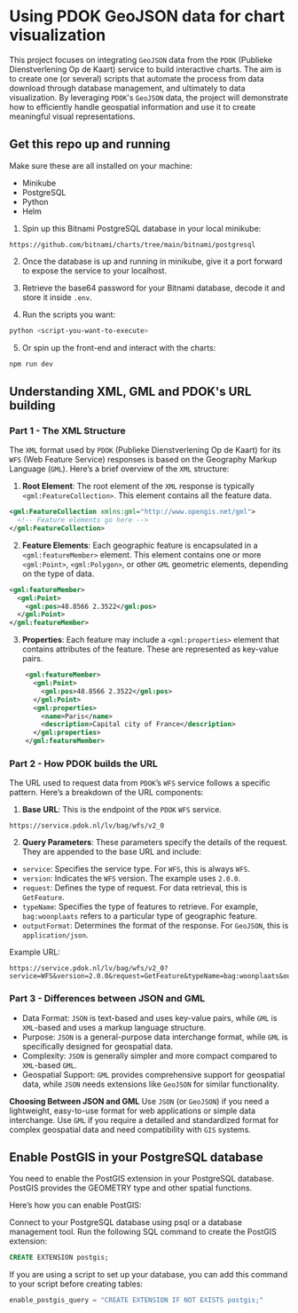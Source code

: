 # Using PDOK GeoJSON data for chart visualization

This project focuses on integrating `GeoJSON` data from the `PDOK` (Publieke Dienstverlening Op de Kaart) service to build interactive charts. The aim is to create one (or several) scripts that automate the process from data download through database management, and ultimately to data visualization. By leveraging `PDOK`'s `GeoJSON` data, the project will demonstrate how to efficiently handle geospatial information and use it to create meaningful visual representations.

## Get this repo up and running

Make sure these are all installed on your machine: 
- Minikube
- PostgreSQL
- Python
- Helm

1. Spin up this Bitnami PostgreSQL database in your local minikube:
```
https://github.com/bitnami/charts/tree/main/bitnami/postgresql
```

2. Once the database is up and running in minikube, give it a port forward to expose the service to your localhost.

3. Retrieve the base64 password for your Bitnami database, decode it and store it inside `.env`.

4. Run the scripts you want:
```zsh
python <script-you-want-to-execute>
```

5. Or spin up the front-end and interact with the charts:
```zsh
npm run dev
```

## Understanding XML, GML and PDOK's URL building

### Part 1 - The XML Structure
The `XML` format used by `PDOK` (Publieke Dienstverlening Op de Kaart) for its `WFS` (Web Feature Service) responses is based on the Geography Markup Language (`GML`). Here’s a brief overview of the `XML` structure:

1. **Root Element**: The root element of the `XML` response is typically `<gml:FeatureCollection>`. This element contains all the feature data.

```xml
<gml:FeatureCollection xmlns:gml="http://www.opengis.net/gml">
  <!-- Feature elements go here -->
</gml:FeatureCollection>
```

2. **Feature Elements**: Each geographic feature is encapsulated in a `<gml:featureMember>` element. This element contains one or more `<gml:Point>`, `<gml:Polygon>`, or other `GML` geometric elements, depending on the type of data.

```xml
<gml:featureMember>
  <gml:Point>
    <gml:pos>48.8566 2.3522</gml:pos>
  </gml:Point>
</gml:featureMember>
```

3. **Properties**: Each feature may include a `<gml:properties>` element that contains attributes of the feature. These are represented as key-value pairs.

```xml
    <gml:featureMember>
      <gml:Point>
        <gml:pos>48.8566 2.3522</gml:pos>
      </gml:Point>
      <gml:properties>
        <name>Paris</name>
        <description>Capital city of France</description>
      </gml:properties>
    </gml:featureMember>
```
### Part 2 - How PDOK builds the URL
The URL used to request data from `PDOK`’s `WFS` service follows a specific pattern. Here’s a breakdown of the URL components:

1. **Base URL**: This is the endpoint of the `PDOK` `WFS` service.

```
https://service.pdok.nl/lv/bag/wfs/v2_0
```

2. **Query Parameters**: These parameters specify the details of the request. They are appended to the base URL and include:
- `service`: Specifies the service type. For `WFS`, this is always `WFS`.
- `version`: Indicates the `WFS` version. The example uses `2.0.0`.
- `request`: Defines the type of request. For data retrieval, this is `GetFeature`.
- `typeName`: Specifies the type of features to retrieve. For example, `bag:woonplaats` refers to a particular type of geographic feature.
- `outputFormat`: Determines the format of the response. For `GeoJSON`, this is `application/json`.

Example URL:

```
https://service.pdok.nl/lv/bag/wfs/v2_0?service=WFS&version=2.0.0&request=GetFeature&typeName=bag:woonplaats&outputFormat=application/json
```

### Part 3 - Differences between JSON and GML
- Data Format: `JSON` is text-based and uses key-value pairs, while `GML` is `XML`-based and uses a markup language structure.
- Purpose: `JSON` is a general-purpose data interchange format, while `GML` is specifically designed for geospatial data.
- Complexity: `JSON` is generally simpler and more compact compared to `XML`-based `GML`.
- Geospatial Support: `GML` provides comprehensive support for geospatial data, while `JSON` needs extensions like `GeoJSON` for similar functionality.

**Choosing Between JSON and GML**
Use `JSON` (or `GeoJSON`) if you need a lightweight, easy-to-use format for web applications or simple data interchange. Use `GML` if you require a detailed and standardized format for complex geospatial data and need compatibility with `GIS` systems.

## Enable PostGIS in your PostgreSQL database
You need to enable the PostGIS extension in your PostgreSQL database. PostGIS provides the GEOMETRY type and other spatial functions.

Here’s how you can enable PostGIS:

Connect to your PostgreSQL database using psql or a database management tool. Run the following SQL command to create the PostGIS extension:

```sql
CREATE EXTENSION postgis;
```

If you are using a script to set up your database, you can add this command to your script before creating tables:

```python
enable_postgis_query = "CREATE EXTENSION IF NOT EXISTS postgis;"
```

